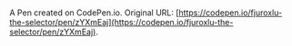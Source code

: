 # 

A Pen created on CodePen.io. Original URL: [https://codepen.io/fjuroxlu-the-selector/pen/zYXmEaj](https://codepen.io/fjuroxlu-the-selector/pen/zYXmEaj).

